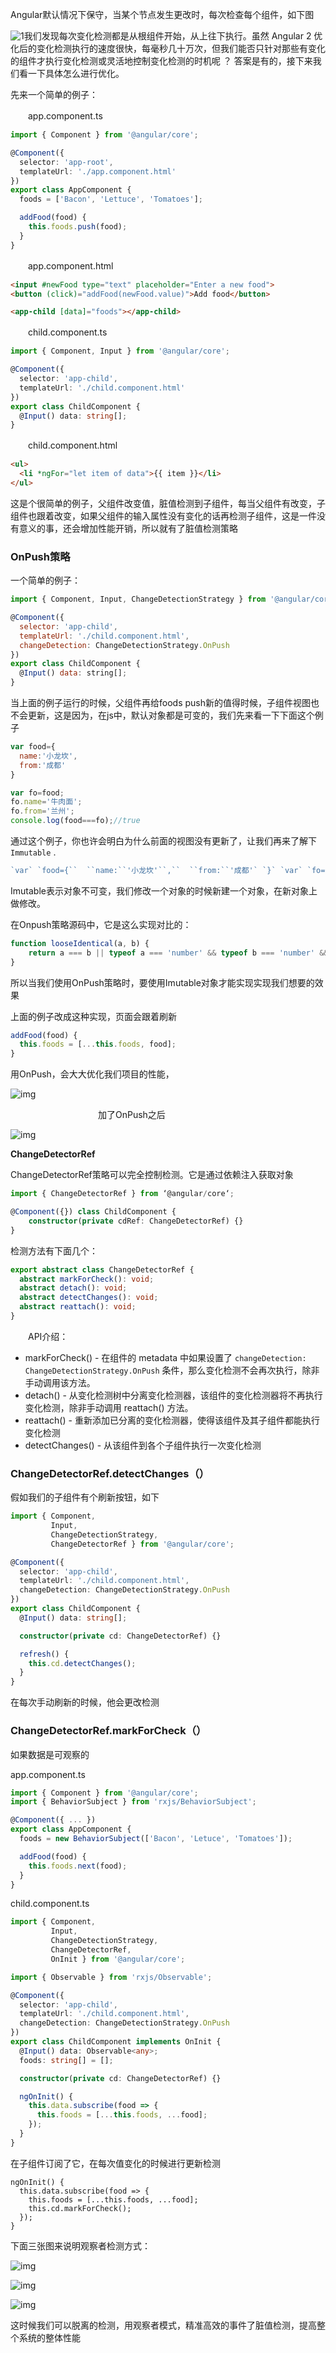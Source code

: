 Angular默认情况下保守，当某个节点发生更改时，每次检查每个组件，如下图

![1](/Users/nanguabushuohua/blog/pumpkindev.github.io/_posts/assets/img/1.png)我们发现每次变化检测都是从根组件开始，从上往下执行。虽然 Angular 2 优化后的变化检测执行的速度很快，每毫秒几十万次，但我们能否只针对那些有变化的组件才执行变化检测或灵活地控制变化检测的时机呢 ？ 答案是有的，接下来我们看一下具体怎么进行优化。

 

先来一个简单的例子：

　　app.component.ts

```typescript
import { Component } from '@angular/core';

@Component({
  selector: 'app-root',
  templateUrl: './app.component.html'
})
export class AppComponent {
  foods = ['Bacon', 'Lettuce', 'Tomatoes'];

  addFood(food) {
    this.foods.push(food);
  }
}
```

　　app.component.html

```html
<input #newFood type="text" placeholder="Enter a new food">
<button (click)="addFood(newFood.value)">Add food</button>

<app-child [data]="foods"></app-child>
```

　　child.component.ts

```typescript
import { Component, Input } from '@angular/core';

@Component({
  selector: 'app-child',
  templateUrl: './child.component.html'
})
export class ChildComponent {
  @Input() data: string[];
}
```

　　child.component.html

```html
<ul>
  <li *ngFor="let item of data">{{ item }}</li>
</ul>
```

这是个很简单的例子，父组件改变值，脏值检测到子组件，每当父组件有改变，子组件也跟着改变，如果父组件的输入属性没有变化的话再检测子组件，这是一件没有意义的事，还会增加性能开销，所以就有了脏值检测策略

### OnPush策略

 一个简单的例子：

```js
import { Component, Input, ChangeDetectionStrategy } from '@angular/core';

@Component({
  selector: 'app-child',
  templateUrl: './child.component.html',
  changeDetection: ChangeDetectionStrategy.OnPush
})
export class ChildComponent {
  @Input() data: string[];
}
```

当上面的例子运行的时候，父组件再给foods push新的值得时候，子组件视图也不会更新，这是因为，在js中，默认对象都是可变的，我们先来看一下下面这个例子

```js
var food={
  name:'小龙坎',
  from:'成都'  
}

var fo=food;
fo.name='牛肉面';
fo.from='兰州';
console.log(food===fo);//true
```

 

通过这个例子，你也许会明白为什么前面的视图没有更新了，让我们再来了解下`Immutable` .

```js
`var` `food={``  ``name:``'小龙坎'``,``  ``from:``'成都'` `}` `var` `fo=Objec.assign({},food);``fo.name=``'牛肉面'``;``fo.from=``'兰州'``;``console.log(food===fo);``//false`
```

Imutable表示对象不可变，我们修改一个对象的时候新建一个对象，在新对象上做修改。

在Onpush策略源码中，它是这么实现对比的：

```js
function looseIdentical(a, b) {
    return a === b || typeof a === 'number' && typeof b === 'number' && isNaN(a) && isNaN(b);
}
```

所以当我们使用OnPush策略时，要使用Imutable对象才能实现实现我们想要的效果

上面的例子改成这种实现，页面会跟着刷新

```typescript
addFood(food) {
  this.foods = [...this.foods, food];
}
```

用OnPush，会大大优化我们项目的性能，

![img](https://images2018.cnblogs.com/blog/859952/201805/859952-20180521172415495-340053418.png)

 

　　　　　　　　　　加了OnPush之后

![img](https://images2018.cnblogs.com/blog/859952/201805/859952-20180521172352195-972047020.png)

 

 

**ChangeDetectorRef**

ChangeDetectorRef策略可以完全控制检测。它是通过依赖注入获取对象

```typescript
import { ChangeDetectorRef } from ‘@angular/core‘;

@Component({}) class ChildComponent {
    constructor(private cdRef: ChangeDetectorRef) {}
}
```

检测方法有下面几个：

```typescript
export abstract class ChangeDetectorRef {
  abstract markForCheck(): void;
  abstract detach(): void;
  abstract detectChanges(): void;
  abstract reattach(): void;
}
```

　　API介绍：

- markForCheck() - 在组件的 metadata 中如果设置了 `changeDetection: ChangeDetectionStrategy.OnPush` 条件，那么变化检测不会再次执行，除非手动调用该方法。 
- detach() - 从变化检测树中分离变化检测器，该组件的变化检测器将不再执行变化检测，除非手动调用 reattach() 方法。
- reattach() - 重新添加已分离的变化检测器，使得该组件及其子组件都能执行变化检测
- detectChanges() - 从该组件到各个子组件执行一次变化检测

### ChangeDetectorRef.detectChanges（）

假如我们的子组件有个刷新按钮，如下

```typescript
import { Component,
         Input,
         ChangeDetectionStrategy,
         ChangeDetectorRef } from '@angular/core';

@Component({
  selector: 'app-child',
  templateUrl: './child.component.html',
  changeDetection: ChangeDetectionStrategy.OnPush
})
export class ChildComponent {
  @Input() data: string[];

  constructor(private cd: ChangeDetectorRef) {}

  refresh() {
    this.cd.detectChanges();
  }
}
```

在每次手动刷新的时候，他会更改检测

### ChangeDetectorRef.markForCheck（）

如果数据是可观察的

app.component.ts

```typescript
import { Component } from '@angular/core';
import { BehaviorSubject } from 'rxjs/BehaviorSubject';

@Component({ ... })
export class AppComponent {
  foods = new BehaviorSubject(['Bacon', 'Letuce', 'Tomatoes']);

  addFood(food) {
    this.foods.next(food);
  }
}
```

 

child.component.ts

```typescript
import { Component,
         Input,
         ChangeDetectionStrategy,
         ChangeDetectorRef,
         OnInit } from '@angular/core';

import { Observable } from 'rxjs/Observable';

@Component({
  selector: 'app-child',
  templateUrl: './child.component.html',
  changeDetection: ChangeDetectionStrategy.OnPush
})
export class ChildComponent implements OnInit {
  @Input() data: Observable<any>;
  foods: string[] = [];

  constructor(private cd: ChangeDetectorRef) {}

  ngOnInit() {
    this.data.subscribe(food => {
      this.foods = [...this.foods, ...food];
    });
  }
}
```

 在子组件订阅了它，在每次值变化的时候进行更新检测

```
ngOnInit() {
  this.data.subscribe(food => {
    this.foods = [...this.foods, ...food];
    this.cd.markForCheck();
  });
}
```

 下面三张图来说明观察者检测方式：

![img](https://images2018.cnblogs.com/blog/859952/201805/859952-20180521172909700-489097006.png)

![img](https://images2018.cnblogs.com/blog/859952/201805/859952-20180521172959633-1887199307.png)

 

 

![img](https://images2018.cnblogs.com/blog/859952/201805/859952-20180521172607505-1862813044.png)

 

 

这时候我们可以脱离的检测，用观察者模式，精准高效的事件了脏值检测，提高整个系统的整体性能